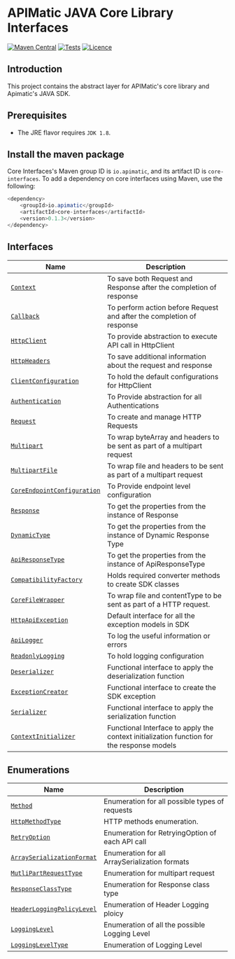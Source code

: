 # APIMatic JAVA Core Library Interfaces
[![Maven Central][maven-badge]][maven-url]
[![Tests][test-badge]][test-url]
[![Licence][license-badge]][license-url]
## Introduction
This project contains the abstract layer for APIMatic's core library and Apimatic's JAVA SDK. 

## Prerequisites
* The JRE flavor requires `JDK 1.8`.
## Install the maven package
Core Interfaces's Maven group ID is `io.apimatic`, and its artifact ID is `core-interfaces`.
To add a dependency on core interfaces using Maven, use the following:
```java
<dependency>
    <groupId>io.apimatic</groupId>
    <artifactId>core-interfaces</artifactId>
    <version>0.1.3</version>
</dependency>
```

## Interfaces
| Name                                                                    | Description                                                        |
|-------------------------------------------------------------------------|--------------------------------------------------------------------|
| [`Context`](./src/main/java/io/apimatic/coreinterfaces/http/Context.java)                     | To save both Request and Response after the completion of response |
| [`Callback`](./src/main/java/io/apimatic/coreinterfaces/http/Callback.java)                     | To perform action before Request and after the completion of response |
| [`HttpClient`](./src/main/java/io/apimatic/coreinterfaces/http/HttpClient.java)                     | To provide abstraction to execute API call in HttpClient |
| [`HttpHeaders`](./src/main/java/io/apimatic/coreinterfaces/http/HttpHeaders.java)                     | To save additional information about the request and response |
| [`ClientConfiguration`](./src/main/java/io/apimatic/coreinterfaces/http/ClientConfiguration.java)                     | To hold the default configurations for HttpClient |
| [`Authentication`](./src/main/java/io/apimatic/coreinterfaces/authentication/Authentication.java)            | To Provide abstraction for all Authentications                        |
| [`Request`](./src/main/java/io/apimatic/coreinterfaces/http/request/Request.java)             |  To create and manage HTTP Requests                 |
| [`Multipart`](./src/main/java/io/apimatic/coreinterfaces/http/request/Multipart.java) | To wrap byteArray and headers to be sent as part of a multipart request                              |
| [`MultipartFile`](./src/main/java/io/apimatic/coreinterfaces/http/request/MultipartFile.java) | To wrap file and headers to be sent as part of a multipart request                                  |
| [`CoreEndpointConfiguration`](./src/main/java/io/apimatic/coreinterfaces/http/request/configuration/CoreEndpointConfiguration.java)                 | To Provide endpoint level configuration      |
| [`Response`](./src/main/java/io/apimatic/coreinterfaces/http/response/Response.java)          | To get the properties from the instance of Response                |
| [`DynamicType`](./src/main/java/io/apimatic/coreinterfaces/http/response/DynamicType.java)          | To get the properties from the instance of Dynamic Response Type                |
| [`ApiResponseType`](./src/main/java/io/apimatic/coreinterfaces/http/response/ApiResponseType.java)          | To get the properties from the instance of ApiResponseType                |
| [`CompatibilityFactory`](./src/main/java/io/apimatic/coreinterfaces/compatibility\CompatibilityFactory.java)                  | Holds required converter methods to create SDK classes             |
| [`CoreFileWrapper`](./src/main/java/io/apimatic/coreinterfaces/type/CoreFileWrapper.java)                  | To wrap file and contentType to be sent as part of a HTTP request.            |
| [`HttpApiException`](./src/main/java/io/apimatic/coreinterfaces/type/HttpApiException.java)                  | Default interface for all the exception models in SDK              |
| [`ApiLogger`](./src/main/java/io/apimatic/coreinterfaces/logger/ApiLogger.java)                  | To log the useful information or errors              |
| [`ReadonlyLogging`](./src/main/java/io/apimatic/coreinterfaces/logger/ReadonlyLogging.java)                  | To hold logging configuration              |
| [`Deserializer`](./src/main/java/io/apimatic/coreinterfaces/type/functional/Deserializer.java)                  | Functional interface to  apply the deserialization function           |
| [`ExceptionCreator`](./src/main/java/io/apimatic/coreinterfaces/type/functional/ExceptionCreator.java)                  | Functional interface to  create the SDK exception             |
| [`Serializer`](./src/main/java/io/apimatic/coreinterfaces/type/functional/Serializer.java)                  | Functional interface to  apply the serialization function              |
| [`ContextInitializer`](./src/main/java/io/apimatic/coreinterfaces/type/functional/ContextInitializer.java)                  | Functional Interface to apply the context initialization function for the response models             |

## Enumerations
| Name                                                                          | Description                                                     |
|-------------------------------------------------------------------------------|-----------------------------------------------------------------|
| [`Method`](./src/main/java/io/apimatic/coreinterfaces/http/Method.java)                         | Enumeration for all possible types of requests                  |
| [`HttpMethodType`](./src/main/java/io/apimatic/coreinterfaces/http/HttpMethodType.java)                                               | HTTP methods enumeration. |
| [`RetryOption`](./src/main/java/io/apimatic/coreinterfaces/http/request/configuration/RetryOption.java)                                     | Enumeration for RetryingOption of each API call                 |
| [`ArraySerializationFormat`](./src/main/java/io/apimatic/coreinterfaces/http/request/ArraySerializationFormat.java)                                     | Enumeration  for all ArraySerialization formats       |
| [`MutliPartRequestType`](./src/main/java/io/apimatic/coreinterfaces/http/request/MutliPartRequestType.java)                                     | Enumeration for multipart request       |
| [`ResponseClassType`](./src/main/java/io/apimatic/coreinterfaces/http/request/ResponseClassType.java)                                     | Enumeration for Response class type    |
| [`HeaderLoggingPolicyLevel`](./src/main/java/io/apimatic/coreinterfaces/http/HeaderLoggingPolicyLevel.java)                     | Enumeration of Header Logging ploicy  |
| [`LoggingLevel`](./src/main/java/io/apimatic/coreinterfaces/http/LoggingLevel.java)                     | Enumeration of all the possible Logging Level  |
| [`LoggingLevelType`](./src/main/java/io/apimatic/coreinterfaces/http/LoggingLevelType.java)                     | Enumeration of Logging Level  |

[license-badge]: https://img.shields.io/badge/licence-APIMATIC-blue
[license-url]: LICENSE
[maven-badge]: https://img.shields.io/maven-central/v/io.apimatic/core-interfaces?color=green
[maven-url]: https://central.sonatype.dev/artifact/io.apimatic/core-interfaces/0.1.1
[test-badge]: https://github.com/apimatic/core-interfaces-java/actions/workflows/build-and-test.yml/badge.svg
[test-url]: https://github.com/apimatic/core-interfaces-java/actions/workflows/build-and-test.yml

